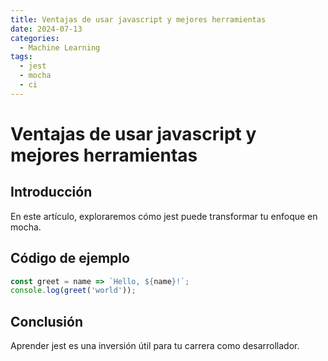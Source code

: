 ```yaml
---
title: Ventajas de usar javascript y mejores herramientas
date: 2024-07-13
categories:
  - Machine Learning
tags:
  - jest
  - mocha
  - ci
---
```


# Ventajas de usar javascript y mejores herramientas

## Introducción

En este artículo, exploraremos cómo jest puede transformar tu enfoque en mocha.

## Código de ejemplo

```javascript
const greet = name => `Hello, ${name}!`;
console.log(greet('world'));
```

## Conclusión

Aprender jest es una inversión útil para tu carrera como desarrollador.